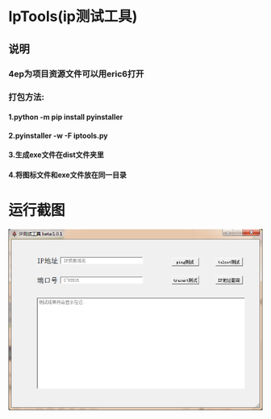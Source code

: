 # IpTools(ip测试工具)
## 说明
### 4ep为项目资源文件可以用eric6打开
### 打包方法:
#### 1.python -m pip install pyinstaller
#### 2.pyinstaller -w -F iptools.py
#### 3.生成exe文件在dist文件夹里
#### 4.将图标文件和exe文件放在同一目录




# 运行截图
![image](https://raw.githubusercontent.com/lighterEB/IpTools/master/img-folder/running.png)
